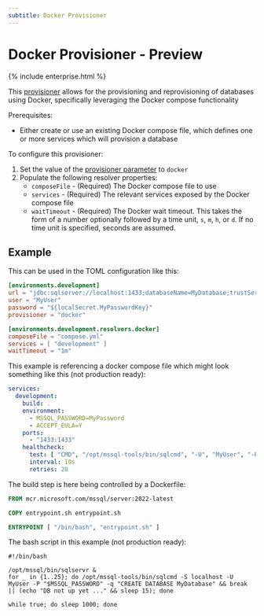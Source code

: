 ```yaml
---
subtitle: Docker Provisioner
---
```

# Docker Provisioner - Preview
{% include enterprise.html %}

This [provisioner](Configuration/Provisioners) allows for the provisioning and reprovisioning of databases using Docker, specifically leveraging the Docker compose functionality

Prerequisites:
* Either create or use an existing Docker compose file, which defines one or more services which will provision a database

To configure this provisioner:
1. Set the value of the [provisioner parameter](Configuration/Parameters/Environments/Provisioner) to `docker`
2. Populate the following resolver properties:
    - `composeFile` - (Required)  The Docker compose file to use
    - `services` - (Required) The relevant services exposed by the Docker compose file 
    - `waitTimeout` - (Required) The Docker wait timeout. This takes the form of a number optionally followed by a time unit, `s`, `m`, `h`, or `d`. If no time unit is specified, seconds are assumed.

## Example
This can be used in the TOML configuration like this:
```toml
[environments.development]
url = "jdbc:sqlserver://localhost:1433;databaseName=MyDatabase;trustServerCertificate=true"
user = "MyUser"
password = "${localSecret.MyPasswordKey}"
provisioner = "docker"

[environments.development.resolvers.docker]
composeFile = "compose.yml"
services = [ "development" ]
waitTimeout = "1m"
```

This example is referencing a docker compose file which might look something like this (not production ready):
```yaml
services:
  development:
    build: .
    environment:
      - MSSQL_PASSWORD=MyPassword
      - ACCEPT_EULA=Y
    ports:
      - "1433:1433"
    healthcheck:
      test: [ "CMD", "/opt/mssql-tools/bin/sqlcmd", "-U", "MyUser", "-P", "MyPassword", "-d", "MyDatabase", "-Q", "SELECT 1"]
      interval: 10s
      retries: 20
```

The build step is here being controlled by a Dockerfile:
```dockerfile
FROM mcr.microsoft.com/mssql/server:2022-latest

COPY entrypoint.sh entrypoint.sh

ENTRYPOINT [ "/bin/bash", "entrypoint.sh" ]
```

The bash script in this example (not production ready):
```shell
#!/bin/bash

/opt/mssql/bin/sqlservr &
for _ in {1..25}; do /opt/mssql-tools/bin/sqlcmd -S localhost -U MyUser -P "$MSSQL_PASSWORD" -q "CREATE DATABASE MyDatabase" && break || (echo "DB not up yet ..." && sleep 15); done

while true; do sleep 1000; done
```

